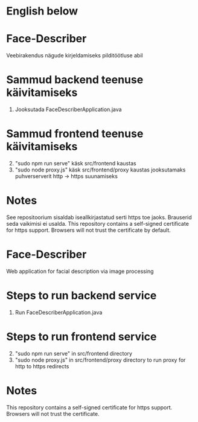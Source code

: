# English below

# Face-Describer
Veebirakendus nägude kirjeldamiseks pilditöötluse abil

# Sammud backend teenuse käivitamiseks
1. Jooksutada FaceDescriberApplication.java

# Sammud frontend teenuse käivitamiseks
2. "sudo npm run serve" käsk src/frontend kaustas
3. "sudo node proxy.js" käsk src/frontend/proxy kaustas jooksutamaks puhverserverit http -> https suunamiseks

# Notes
See repositoorium sisaldab iseallkirjastatud serti https toe jaoks. Brauserid seda vaikimisi ei usalda.
This repository contains a self-signed certificate for https support. Browsers will not trust the certificate by default.



# Face-Describer
Web application for facial description via image processing

# Steps to run backend service
1. Run FaceDescriberApplication.java

# Steps to run frontend service
2. "sudo npm run serve" in src/frontend directory 
3. "sudo node proxy.js" in src/frontend/proxy directory to run proxy for http to https redirects

# Notes
This repository contains a self-signed certificate for https support. Browsers will not trust the certificate.
